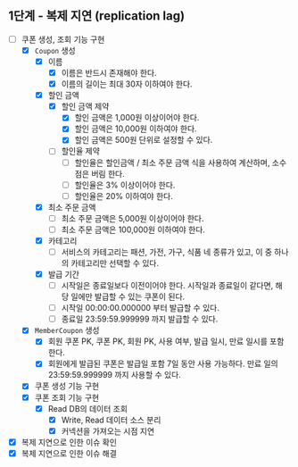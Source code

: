 ## 1단계 - 복제 지연 (replication lag)

- [ ] 쿠폰 생성, 조회 기능 구현
  - [x] `Coupon` 생성
    - [x] 이름
        - [x] 이름은 반드시 존재해야 한다.
        - [x] 이름의 길이는 최대 30자 이하여야 한다.
    - [x] 할인 금액
      - [x] 할인 금액 제약
        - [x] 할인 금액은 1,000원 이상이어야 한다.
        - [x] 할인 금액은 10,000원 이하여야 한다.
        - [x] 할인 금액은 500원 단위로 설정할 수 있다.
      - [ ] 할인율 제약
        - [ ] 할인율은 할인금액 / 최소 주문 금액 식을 사용하여 계산하며, 소수점은 버림 한다.
        - [ ] 할인율은 3% 이상이어야 한다.
        - [ ] 할인율은 20% 이하여야 한다.
    - [x] 최소 주문 금액
      - [ ] 최소 주문 금액은 5,000원 이상이어야 한다.
      - [ ] 최소 주문 금액은 100,000원 이하여야 한다.
    - [x] 카테고리
      - [ ] 서비스의 카테고리는 패션, 가전, 가구, 식품 네 종류가 있고, 이 중 하나의 카테고리만 선택할 수 있다.
    - [x] 발급 기간
      - [ ] 시작일은 종료일보다 이전이어야 한다. 시작일과 종료일이 같다면, 해당 일에만 발급할 수 있는 쿠폰이 된다.
      - [ ] 시작일 00:00:00.000000 부터 발급할 수 있다.
      - [ ] 종료일 23:59:59.999999 까지 발급할 수 있다.
  - [x] `MemberCoupon` 생성
    - [x] 회원 쿠폰 PK, 쿠폰 PK, 회원 PK, 사용 여부, 발급 일시, 만료 일시를 포함한다.
    - [x] 회원에게 발급된 쿠폰은 발급일 포함 7일 동안 사용 가능하다. 만료 일의 23:59:59.999999 까지 사용할 수 있다.
  - [x] 쿠폰 생성 기능 구현
  - [x] 쿠폰 조회 기능 구현
    - [x] Read DB의 데이터 조회
      - [x] Write, Read 데이터 소스 분리
      - [x] 커넥션을 가져오는 시점 지연
- [x] 복제 지연으로 인한 이슈 확인
- [x] 복제 지연으로 인한 이슈 해결
